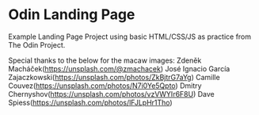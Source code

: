 # Odin Landing Page
Example Landing Page Project using basic HTML/CSS/JS as practice from The Odin Project.


Special thanks to the below for the macaw images:
 Zdeněk Macháček(https://unsplash.com/@zmachacek)
 José Ignacio García Zajaczkowski(https://unsplash.com/photos/ZkBjtrG7aYg)
 Camille Couvez(https://unsplash.com/photos/N7i0Ye5Qpto)
 Dmitry Chernyshov(https://unsplash.com/photos/vzVWYIr6F8U)
 Dave Spiess(https://unsplash.com/photos/lFJLpHr1Tho)
